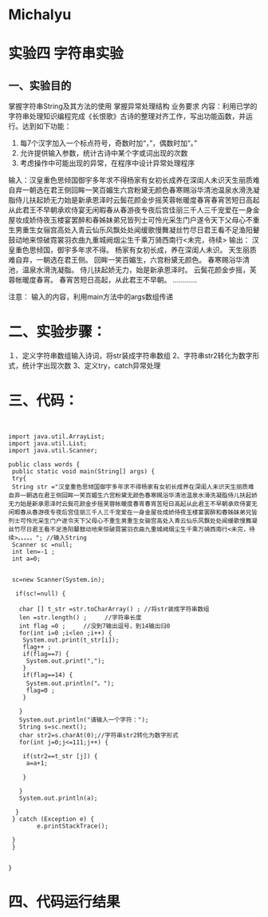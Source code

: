 # Michalyu
实验四 字符串实验
====
一、实验目的
----
掌握字符串String及其方法的使用
掌握异常处理结构
业务要求
内容：利用已学的字符串处理知识编程完成《长恨歌》古诗的整理对齐工作，写出功能函数，并运行。达到如下功能：

1.	每7个汉字加入一个标点符号，奇数时加“，”，偶数时加“。”
2.	允许提供输入参数，统计古诗中某个字或词出现的次数
3.	考虑操作中可能出现的异常，在程序中设计异常处理程序

输入：汉皇重色思倾国御宇多年求不得杨家有女初长成养在深闺人未识天生丽质难自弃一朝选在君王侧回眸一笑百媚生六宫粉黛无颜色春寒赐浴华清池温泉水滑洗凝脂侍儿扶起娇无力始是新承恩泽时云鬓花颜金步摇芙蓉帐暖度春宵春宵苦短日高起从此君王不早朝承欢侍宴无闲暇春从春游夜专夜后宫佳丽三千人三千宠爱在一身金屋妆成娇侍夜玉楼宴罢醉和春姊妹弟兄皆列士可怜光采生门户遂令天下父母心不重生男重生女骊宫高处入青云仙乐风飘处处闻缓歌慢舞凝丝竹尽日君王看不足渔阳鼙鼓动地来惊破霓裳羽衣曲九重城阙烟尘生千乘万骑西南行<未完，待续>
输出：
汉皇重色思倾国，御宇多年求不得。
杨家有女初长成，养在深闺人未识。
天生丽质难自弃，一朝选在君王侧。
回眸一笑百媚生，六宫粉黛无颜色。
春寒赐浴华清池，温泉水滑洗凝脂。
侍儿扶起娇无力，始是新承恩泽时。
云鬓花颜金步摇，芙蓉帐暖度春宵。
春宵苦短日高起，从此君王不早朝。
…………

注意： 输入的内容，利用main方法中的args数组传递

二、实验步骤：
===
１、定义字符串数组输入诗词，将str装成字符串数组
2、字符串str2转化为数字形式，统计字出现次数
3、定义try，catch异常处理

三、代码：
===
```package sty01;


import java.util.ArrayList;
import java.util.List;
import java.util.Scanner;

public class words {
 public static void main(String[] args) {
 try{ 
 String str ="汉皇重色思倾国御宇多年求不得杨家有女初长成养在深闺人未识天生丽质难自弃一朝选在君王侧回眸一笑百媚生六宫粉黛无颜色春寒赐浴华清池温泉水滑洗凝脂侍儿扶起娇无力始是新承恩泽时云鬓花颜金步摇芙蓉帐暖度春宵春宵苦短日高起从此君王不早朝承欢侍宴无闲暇春从春游夜专夜后宫佳丽三千人三千宠爱在一身金屋妆成娇侍夜玉楼宴罢醉和春姊妹弟兄皆列士可怜光采生门户遂令天下父母心不重生男重生女骊宫高处入青云仙乐风飘处处闻缓歌慢舞凝丝竹尽日君王看不足渔阳鼙鼓动地来惊破霓裳羽衣曲九重城阙烟尘生千乘万骑西南行<未完，待续>。。。。。"; //输入String
 Scanner sc =null;
 int len=-1 ;
 int a=0;


 sc=new Scanner(System.in);
 
  if(sc!=null) {
   
   char [] t_str =str.toCharArray() ; //将str装成字符串数组
   len =str.length() ;     //字符串长度
   int flag =0 ;     //没到7输出逗号，到14输出归0
   for(int i=0 ;i<len ;i++) {
    System.out.print(t_str[i]); 
    flag++ ;
    if(flag==7) {
     System.out.print(",");
    }
    if(flag==14) {
     System.out.println("。");
     flag=0 ;
    }
 
   }
   System.out.println("请输入一个字符：");
   String s=sc.next();
   char str2=s.charAt(0);//字符串str2转化为数字形式
   for(int j=0;j<=111;j++) {
   
    if(str2==t_str [j]) {
     a=a+1;
    
    }
   
   }
   System.out.println(a);   

  }
 } catch (Exception e) {
	    e.printStackTrace();
 
 }
 }


}
```
四、代码运行结果
===
